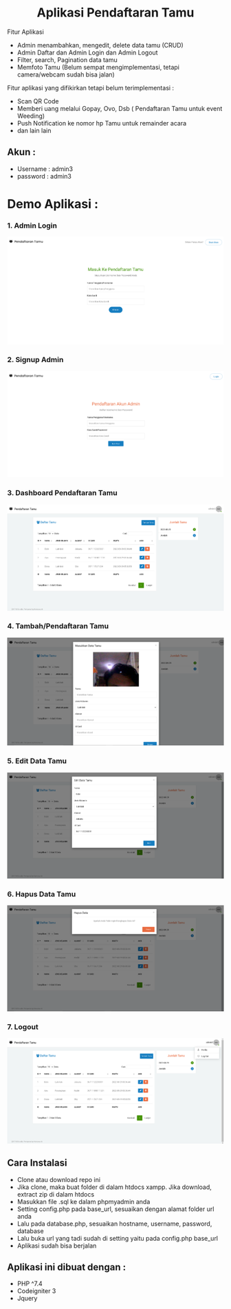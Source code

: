 <h1 align="center">
    Aplikasi Pendaftaran Tamu
</h1>

<p>
    Fitur Aplikasi
</p>

- Admin menambahkan, mengedit, delete data tamu (CRUD)
- Admin Daftar dan Admin Login dan Admin Logout
- Filter, search, Pagination data tamu
- Memfoto Tamu (Belum sempat mengimplementasi, tetapi camera/webcam sudah bisa jalan)

Fitur aplikasi yang difikirkan tetapi belum terimplementasi :
- Scan QR Code
- Memberi uang melalui Gopay, Ovo, Dsb ( Pendaftaran Tamu untuk event Weeding)
- Push Notification ke nomor hp Tamu untuk remainder acara
- dan lain lain

## Akun :
- Username : admin3
- password : admin3

# Demo Aplikasi :

<h3>1. Admin Login</h3>

<img src="dokumentasi-foto/login-page.PNG">

<h3>2. Signup Admin</h3>

<img src="dokumentasi-foto/signup-admin.PNG">

<h3>3. Dashboard Pendaftaran Tamu</h3>

<img src="dokumentasi-foto/page-pendaftaran-tamu.PNG">

<h3>4. Tambah/Pendaftaran Tamu</h3>

<img src="dokumentasi-foto/add-pendaftaran-tamu.PNG">

<h3>5. Edit Data Tamu</h3>

<img src="dokumentasi-foto/edit data tamu.PNG">

<h3>6. Hapus Data Tamu</h3>

<img src="dokumentasi-foto/hapus-data-tamu.PNG">

<h3>7. Logout</h3>

<img src="dokumentasi-foto/logout.PNG">

## Cara Instalasi

- Clone atau download repo ini
- Jika clone, maka buat folder di dalam htdocs xampp. Jika download, extract zip di dalam htdocs
- Masukkan file .sql ke dalam phpmyadmin anda
- Setting config.php pada base_url, sesuaikan dengan alamat folder url anda
- Lalu pada database.php, sesuaikan hostname, username, password, database
- Lalu buka url yang tadi sudah di setting yaitu pada config.php base_url
- Aplikasi sudah bisa berjalan

## Aplikasi ini dibuat dengan :
- PHP ^7.4
- Codeigniter 3
- Jquery
